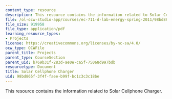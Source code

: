 ```yaml
---
content_type: resource
description: This resource contains the information related to Solar Cellphone Charger.
file: /ol-ocw-studio-app/courses/ec-711-d-lab-energy-spring-2011/98bd865f3f4ffaeeb99fbc1c3c3c18be_MITEC_711S11_proj_rptchrg.pdf
file_size: 919958
file_type: application/pdf
learning_resource_types:
- Projects
license: https://creativecommons.org/licenses/by-nc-sa/4.0/
ocw_type: OCWFile
parent_title: Projects
parent_type: CourseSection
parent_uid: b769b31f-283d-ae0e-ca5f-75068d997bdb
resourcetype: Document
title: Solar Cellphone Charger
uid: 98bd865f-3f4f-faee-b99f-bc1c3c3c18be
---
```

This resource contains the information related to Solar Cellphone Charger.